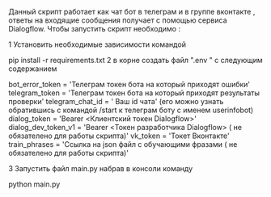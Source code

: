 Данный скрипт работает как чат бот в телеграм и в группе вконтакте , ответы на входящие сообщения получает с помощью сервиса Dialogflow. Чтобы запустить скрипт необходимо :

1 Установить необходимые зависимости командой

pip install -r requirements.txt
2 в корне создать файл ".env " с следующим содержанием

  bot_error_token = 'Телеграм токен бота на который приходят ошибки'
  telegram_token = 'Телеграм токен бота на который приходят результаты проверки'
  telegram_chat_id = ' Ваш id чата' (его можно узнать обратившись с командой /start к телеграм боту с именем userinfobot)
  dialog_token = 'Bearer <Клиентский токен Dialogflow>'
  dialog_dev_token_v1 = 'Bearer <Токен разработчика Dialogflow> ( не обязателено для работы скрипта)'
  vk_token = 'Токет Вконтакте'
  train_phrases = 'Ссылка на json файл с обучающими фразами ( не обязателено для работы скрипта)' 
  
  
3 Запустить файл main.py набрав в консоли команду

  python main.py
